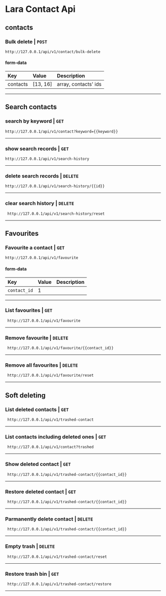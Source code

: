 # Lara Contact Api

## contacts
### Bulk delete | `POST`
```http
http://127.0.0.1/api/v1/contact/bulk-delete
```
#### form-data
| Key       | Value    | Description                |
| :-------- | :------- | :------------------------- |
|contacts | [13, 16] | array, contacts' ids|

----------------------------------------------------------------

## Search contacts
### search by keyword | `GET`
```http
http://127.0.0.1/api/v1/contact?keyword={{keyword}}
```

----------------------------------------------------------------

### show search records | `GET`
```http
http://127.0.0.1/api/v1/search-history
```

----------------------------------------------------------------

### delete search records | `DELETE`
```http
http://127.0.0.1/api/v1/search-history/{{id}}
```

----------------------------------------------------------------

### clear search history | `DELETE`
```http
 http://127.0.0.1/api/v1/search-history/reset
```

----------------------------------------------------------------

## Favourites
### Favourite a contact | `GET`

```http
http://127.0.0.1/api/v1/favourite
```
#### form-data
| Key            | Value        | Description                |
| :------------- | :----------- | :------------------------- |
| `contact_id`| 1 | | **Required** |

----------------------------------------------------------------

### List favourites | `GET`
```http
 http://127.0.0.1/api/v1/favourite
```

----------------------------------------------------------------

### Remove favourite | `DELETE`
```http
 http://127.0.0.1/api/v1/favourite/{{contact_id}}
```

----------------------------------------------------------------

### Remove all favourites | `DELETE`
```http
 http://127.0.0.1/api/v1/favourite/reset
```

----------------------------------------------------------------

## Soft deleting

### List deleted contacts | `GET`
```http
 http://127.0.0.1/api/v1/trashed-contact
```

----------------------------------------------------------------

### List contacts including deleted ones | `GET`
```http
 http://127.0.0.1/api/v1/contact?trashed
```

----------------------------------------------------------------

### Show deleted contact | `GET`
```http
 http://127.0.0.1/api/v1/trashed-contact/{{contact_id}}
```

----------------------------------------------------------------

### Restore deleted contact | `GET`
```http
 http://127.0.0.1/api/v1/trashed-contact/{{contact_id}}
```

----------------------------------------------------------------

### Parmanently delete contact | `DELETE`
```http
 http://127.0.0.1/api/v1/trashed-contact/{{contact_id}}
```

----------------------------------------------------------------

### Empty trash | `DELETE`
```http
 http://127.0.0.1/api/v1/trashed-contact/reset
```
----------------------------------------------------------------

### Restore trash bin | `GET`
```http
 http://127.0.0.1/api/v1/trashed-contact/restore
```
----------------------------------------------------------------

<!-- 

### request name
```http
POST  http://127.0.0.1/api/v1/f
```
#### form-data
| Key       | Value    | Description                |
| :-------- | :------- | :------------------------- |

----------------------------------------------------------------
-->